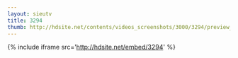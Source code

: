 ```yaml
---
layout: sieutv
title: 3294
thumb: http://hdsite.net/contents/videos_screenshots/3000/3294/preview_360p.mp4.jpg
---
```

{% include iframe src='http://hdsite.net/embed/3294' %}
 
